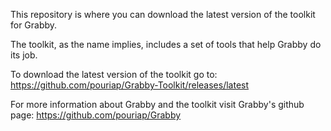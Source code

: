 This repository is where you can download the latest version of the toolkit for Grabby.

The toolkit, as the name implies, includes a set of tools that help Grabby do its job.

To download the latest version of the toolkit go to: https://github.com/pouriap/Grabby-Toolkit/releases/latest

For more information about Grabby and the toolkit visit Grabby's github page: https://github.com/pouriap/Grabby